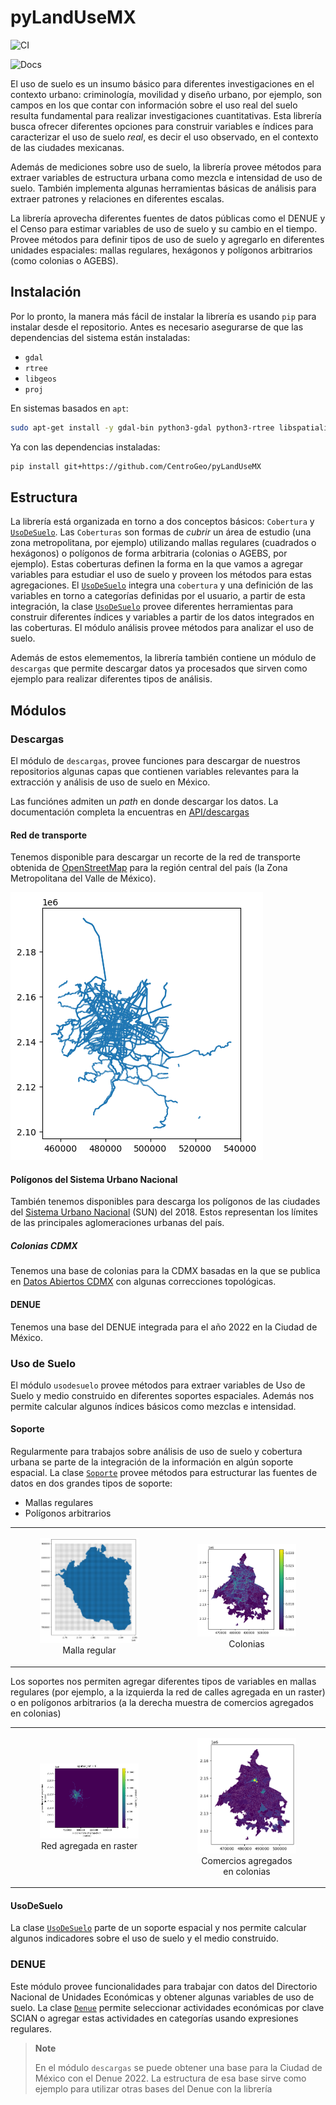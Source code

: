 pyLandUseMX
================

<!-- WARNING: THIS FILE WAS AUTOGENERATED! DO NOT EDIT! -->

<div>

![CI](https://github.com/CentroGeo/pyLandUseMX/actions/workflows/test.yaml/badge.svg)

![Docs](https://github.com/CentroGeo/pyLandUseMX/actions/workflows/deploy.yaml/badge.svg)

</div>

El uso de suelo es un insumo básico para diferentes investigaciones en
el contexto urbano: criminología, movilidad y diseño urbano, por
ejemplo, son campos en los que contar con información sobre el uso real
del suelo resulta fundamental para realizar investigaciones
cuantitativas. Esta librería busca ofrecer diferentes opciones para
construir variables e índices para caracterizar el uso de suelo *real*,
es decir el uso observado, en el contexto de las ciudades mexicanas.

Además de mediciones sobre uso de suelo, la librería provee métodos para
extraer variables de estructura urbana como mezcla e intensidad de uso
de suelo. También implementa algunas herramientas básicas de análisis
para extraer patrones y relaciones en diferentes escalas.

La librería aprovecha diferentes fuentes de datos públicas como el DENUE
y el Censo para estimar variables de uso de suelo y su cambio en el
tiempo. Provee métodos para definir tipos de uso de suelo y agregarlo en
diferentes unidades espaciales: mallas regulares, hexágonos y polígonos
arbitrarios (como colonias o AGEBS).

## Instalación

Por lo pronto, la manera más fácil de instalar la librería es usando
`pip` para instalar desde el repositorio. Antes es necesario asegurarse
de que las dependencias del sistema están instaladas:

- `gdal`
- `rtree`
- `libgeos`
- `proj`

En sistemas basados en `apt`:

``` sh
sudo apt-get install -y gdal-bin python3-gdal python3-rtree libspatialindex-dev libgeos-dev libproj-dev
```

Ya con las dependencias instaladas:

``` sh
pip install git+https://github.com/CentroGeo/pyLandUseMX
```

## Estructura

La librería está organizada en torno a dos conceptos básicos:
`Cobertura` y
[`UsoDeSuelo`](https://CentroGeo.github.io/pyLandUseMX/api/usodesuelo.html#usodesuelo).
Las `Coberturas` son formas de *cubrir* un área de estudio (una zona
metropolitana, por ejemplo) utilizando mallas regulares (cuadrados o
hexágonos) o polígonos de forma arbitraria (colonias o AGEBS, por
ejemplo). Estas coberturas definen la forma en la que vamos a agregar
variables para estudiar el uso de suelo y proveen los métodos para estas
agregaciones. El
[`UsoDeSuelo`](https://CentroGeo.github.io/pyLandUseMX/api/usodesuelo.html#usodesuelo)
integra una `cobertura` y una definición de las variables en torno a
categorías definidas por el usuario, a partir de esta integración, la
clase
[`UsoDeSuelo`](https://CentroGeo.github.io/pyLandUseMX/api/usodesuelo.html#usodesuelo)
provee diferentes herramientas para construir diferentes índices y
variables a partir de los datos integrados en las coberturas. El módulo
análisis provee métodos para analizar el uso de suelo.

Además de estos elemementos, la librería también contiene un módulo de
`descargas` que permite descargar datos ya procesados que sirven como
ejemplo para realizar diferentes tipos de análisis.

## Módulos

### Descargas

El módulo de `descargas`, provee funciones para descargar de nuestros
repositorios algunas capas que contienen variables relevantes para la
extracción y análisis de uso de suelo en México.

Las funciónes admiten un *path* en donde descargar los datos. La
documentación completa la encuentras en
[API/descargas](api/00_descargas.ipynb)

#### Red de transporte

Tenemos disponible para descargar un recorte de la red de transporte
obtenida de [OpenStreetMap](https://www.openstreetmap.org/) para la
región central del país (la Zona Metropolitana del Valle de México).

![Vialidades primarias](red.png)

#### Polígonos del Sistema Urbano Nacional

También tenemos disponibles para descarga los polígonos de las ciudades
del [Sistema Urbano
Nacional](https://www.gob.mx/conapo/acciones-y-programas/sistema-urbano-nacional-y-zonas-metropolitanas)
(SUN) del 2018. Estos representan los límites de las principales
aglomeraciones urbanas del país.

##### Colonias CDMX

Tenemos una base de colonias para la CDMX basadas en la que se publica
en [Datos Abiertos CDMX](https://datos.cdmx.gob.mx/) con algunas
correcciones topológicas.

#### DENUE

Tenemos una base del DENUE integrada para el año 2022 en la Ciudad de
México.

### Uso de Suelo

El módulo `usodesuelo` provee métodos para extraer variables de Uso de
Suelo y medio construido en diferentes soportes espaciales. Además nos
permite calcular algunos índices básicos como mezclas e intensidad.

#### Soporte

Regularmente para trabajos sobre análisis de uso de suelo y cobertura
urbana se parte de la integración de la información en algún soporte
espacial. La clase
[`Soporte`](https://CentroGeo.github.io/pyLandUseMX/api/usodesuelo.html#soporte)
provee métodos para estructurar las fuentes de datos en dos grandes
tipos de soporte:

- Mallas regulares
- Polígonos arbitrarios

<div>

<table>
<colgroup>
<col style="width: 50%" />
<col style="width: 50%" />
</colgroup>
<tbody>
<tr class="odd">
<td style="text-align: center;"><div width="50.0%"
data-layout-align="center">
<figure>
<img src="malla.png" data-fig.extended="false" alt="Malla regular" />
<figcaption aria-hidden="true">Malla regular</figcaption>
</figure>
</div></td>
<td style="text-align: center;"><div width="50.0%"
data-layout-align="center">
<figure>
<img src="poligonos.png" data-fig.extended="false" alt="Colonias" />
<figcaption aria-hidden="true">Colonias</figcaption>
</figure>
</div></td>
</tr>
</tbody>
</table>

</div>

Los soportes nos permiten agregar diferentes tipos de variables en
mallas regulares (por ejemplo, a la izquierda la red de calles agregada
en un raster) o en polígonos arbitrarios (a la derecha muestra de
comercios agregados en colonias)

<div>

<table>
<colgroup>
<col style="width: 50%" />
<col style="width: 50%" />
</colgroup>
<tbody>
<tr class="odd">
<td style="text-align: center;"><div width="50.0%"
data-layout-align="center">
<figure>
<img src="red_raster.png" data-fig.extended="false"
alt="Red agregada en raster" />
<figcaption aria-hidden="true">Red agregada en raster</figcaption>
</figure>
</div></td>
<td style="text-align: center;"><div width="50.0%"
data-layout-align="center">
<figure>
<img src="comercios_colonias.png" data-fig.extended="false"
alt="Comercios agregados en colonias" />
<figcaption aria-hidden="true">Comercios agregados en
colonias</figcaption>
</figure>
</div></td>
</tr>
</tbody>
</table>

</div>

#### UsoDeSuelo

La clase
[`UsoDeSuelo`](https://CentroGeo.github.io/pyLandUseMX/api/usodesuelo.html#usodesuelo)
parte de un soporte espacial y nos permite calcular algunos indicadores
sobre el uso de suelo y el medio construido.

### DENUE

Este módulo provee funcionalidades para trabajar con datos del
Directorio Nacional de Unidades Económicas y obtener algunas variables
de uso de suelo. La clase
[`Denue`](https://CentroGeo.github.io/pyLandUseMX/api/denue.html#denue)
permite seleccionar actividades económicas por clave SCIAN o agregar
estas actividades en categorías usando expresiones regulares.

<div>

> **Note**
>
> En el módulo `descargas` se puede obtener una base para la Ciudad de
> México con el Denue 2022. La estructura de esa base sirve como ejemplo
> para utilizar otras bases del Denue con la librería

</div>
